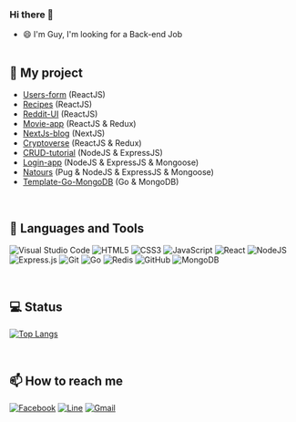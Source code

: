 ### Hi there 👋

- 😄 I'm Guy, I'm looking for a Back-end Job <br /><br />

📖 My project <br />
---
- [Users-form](https://user-form-jth.netlify.app/) (ReactJS) <br />
- [Recipes](https://myfirstrecipes.netlify.app/) (ReactJS) <br />
- [Reddit-UI](https://reddit-ui-jth.netlify.app/) (ReactJS) <br />
- [Movie-app](https://movie-app-jth.netlify.app/) (ReactJS & Redux) <br />
- [NextJs-blog](https://nextjs-blog-r00ywp7p5-jeerasakth.vercel.app/) (NextJS) <br />
- [Cryptoverse](https://cryptoverse-jth.netlify.app/) (ReactJS & Redux) <br />
- [CRUD-tutorial](https://github.com/JeerasakTH/CRUD-tutorial) (NodeJS & ExpressJS)
- [Login-app](https://github.com/JeerasakTH/login-app) (NodeJS & ExpressJS & Mongoose)
- [Natours](https://natours-jth.herokuapp.com/) (Pug & NodeJS & ExpressJS & Mongoose)
- [Template-Go-MongoDB](https://github.com/JeerasakTH/template-go-mongodb) (Go & MongoDB)

<br />

📝 Languages and Tools <br />
---
![Visual Studio Code](https://img.shields.io/badge/Visual%20Studio%20Code-0078d7.svg?style=for-the-badge&logo=visual-studio-code&logoColor=white)
![HTML5](https://img.shields.io/badge/html5-%23E34F26.svg?style=for-the-badge&logo=html5&logoColor=white)
![CSS3](https://img.shields.io/badge/css3-%231572B6.svg?style=for-the-badge&logo=css3&logoColor=white)
![JavaScript](https://img.shields.io/badge/javascript-%23323330.svg?style=for-the-badge&logo=javascript&logoColor=%23F7DF1E)
![React](https://img.shields.io/badge/react-%2320232a.svg?style=for-the-badge&logo=react&logoColor=%2361DAFB)
![NodeJS](https://img.shields.io/badge/node.js-6DA55F?style=for-the-badge&logo=node.js&logoColor=white)
![Express.js](https://img.shields.io/badge/express.js-%23404d59.svg?style=for-the-badge&logo=express&logoColor=%2361DAFB)
![Git](https://img.shields.io/badge/git-%23F05033.svg?style=for-the-badge&logo=git&logoColor=white)
![Go](https://img.shields.io/badge/go-%2300ADD8.svg?style=for-the-badge&logo=go&logoColor=white)
![Redis](https://img.shields.io/badge/redis-%23DD0031.svg?style=for-the-badge&logo=redis&logoColor=white)
![GitHub](https://img.shields.io/badge/github-%23121011.svg?style=for-the-badge&logo=github&logoColor=white)
![MongoDB](https://img.shields.io/badge/MongoDB-%234ea94b.svg?style=for-the-badge&logo=mongodb&logoColor=white)

<br />

💻 Status <br />
---
[![Top Langs](https://github-readme-stats.vercel.app/api/top-langs/?username=jeerasakth&layout=compact)](https://github.com/anuraghazra/github-readme-stats)

<br />

📫 How to reach me <br />
---
[![Facebook](https://img.shields.io/badge/Facebook-%231877F2.svg?style=for-the-badge&logo=Facebook&logoColor=white)](https://www.facebook.com/jeerasak.todsungnern/) 
[![Line](https://img.shields.io/badge/Line-00C300?style=for-the-badge&logo=line&logoColor=white)](https://line.me/ti/p/gEvhC82dVq) 
[![Gmail](https://img.shields.io/badge/Gmail-D14836?style=for-the-badge&logo=gmail&logoColor=white)](mailto:jeerasakg01@gmail.com)
